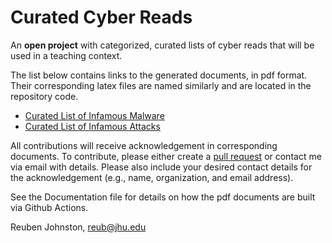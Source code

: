 # Curated Cyber Reads
An **open project** with categorized, curated lists of cyber reads that will be used in a teaching context.

The list below contains links to the generated documents, in pdf format.  Their corresponding latex files are named similarly and are located in the repository code.  
* [Curated List of Infamous Malware](https://github.com/reubenajohnston/CuratedCyberReads/releases/download/v1.1/curated_list_of_infamous_malware_reuben_johnston.pdf)
* [Curated List of Infamous Attacks](https://github.com/reubenajohnston/CuratedCyberReads/releases/download/v1.1/curated_list_of_infamous_attacks_reuben_johnston.pdf)

All contributions will receive acknowledgement in corresponding documents.  To contribute, please either create a [pull request](https://docs.github.com/en/pull-requests/collaborating-with-pull-requests/proposing-changes-to-your-work-with-pull-requests/creating-a-pull-request#creating-the-pull-request) or contact me via email with details.  Please also include your desired contact details for the acknowledgement (e.g., name, organization, and email address).

See the Documentation file for details on how 
the pdf documents are built via Github Actions.  

Reuben Johnston, reub@jhu.edu

